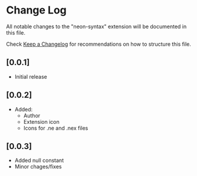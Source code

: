 # Change Log

All notable changes to the "neon-syntax" extension will be documented in this file.

Check [Keep a Changelog](http://keepachangelog.com/) for recommendations on how to structure this file.

## [0.0.1]

- Initial release

## [0.0.2]

- Added:
  - Author
  - Extension icon
  - Icons for .ne and .nex files

## [0.0.3]

- Added null constant
- Minor chages/fixes

